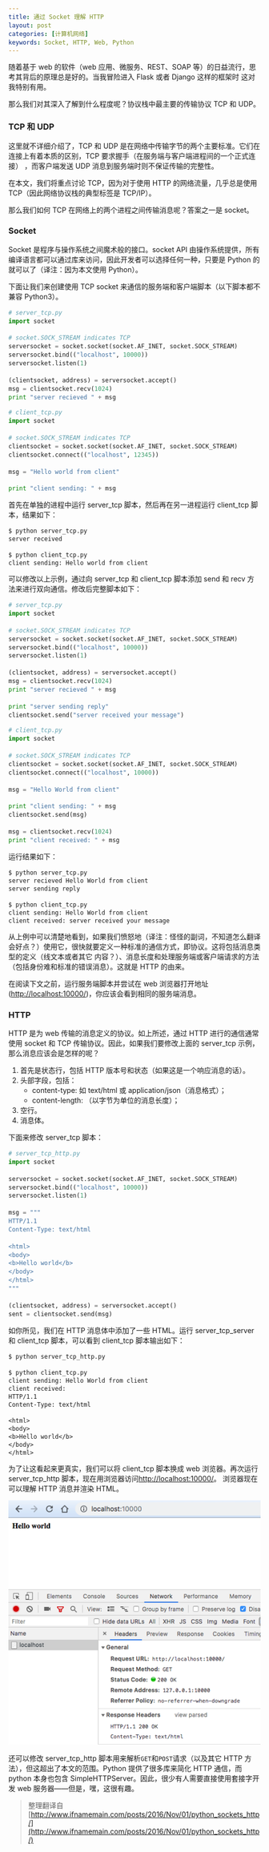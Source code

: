 ```yaml
---
title: 通过 Socket 理解 HTTP
layout: post
categories: [计算机网络]
keywords: Socket, HTTP, Web, Python
---
```


随着基于 web 的软件（web 应用、微服务、REST、SOAP 等）的日益流行，思考其背后的原理总是好的。当我冒险进入 Flask 或者 Django 这样的框架时
这对我特别有用。

那么我们对其深入了解到什么程度呢？协议栈中最主要的传输协议 TCP 和 UDP。

### TCP 和 UDP

这里就不详细介绍了，TCP 和 UDP 是在网络中传输字节的两个主要标准。它们在连接上有着本质的区别，TCP 要求握手（在服务端与客户端进程间的一个正式连接）
，而客户端发送 UDP 消息到服务端时则不保证传输的完整性。

在本文，我们将重点讨论 TCP，因为对于使用 HTTP 的网络流量，几乎总是使用 TCP（因此网络协议栈的典型标签是 TCP/IP）。

那么我们如何 TCP 在网络上的两个进程之间传输消息呢？答案之一是 socket。

### Socket

Socket 是程序与操作系统之间魔术般的接口。socket API 由操作系统提供，所有编译语言都可以通过库来访问，因此开发者可以选择任何一种，只要是 Python 
的就可以了（译注：因为本文使用 Python）。

下面让我们来创建使用 TCP socket 来通信的服务端和客户端脚本（以下脚本都不兼容 Python3）。


```python
# server_tcp.py
import socket

# socket.SOCK_STREAM indicates TCP
serversocket = socket.socket(socket.AF_INET, socket.SOCK_STREAM)
serversocket.bind(("localhost", 10000))
serversocket.listen(1)

(clientsocket, address) = serversocket.accept()
msg = clientsocket.recv(1024)
print "server recieved " + msg
```


```python
# client_tcp.py
import socket

# socket.SOCK_STREAM indicates TCP
clientsocket = socket.socket(socket.AF_INET, socket.SOCK_STREAM)
clientsocket.connect(("localhost", 12345))

msg = "Hello world from client"

print "client sending: " + msg
```


首先在单独的进程中运行 server_tcp 脚本，然后再在另一进程运行 client_tcp 脚本，结果如下：


```
$ python server_tcp.py
server received

$ python client_tcp.py
client sending: Hello world from client
```


可以修改以上示例，通过向 server_tcp 和 client_tcp 脚本添加 send 和 recv 方法来进行双向通信。修改后完整脚本如下：


```python
# server_tcp.py
import socket

# socket.SOCK_STREAM indicates TCP
serversocket = socket.socket(socket.AF_INET, socket.SOCK_STREAM)
serversocket.bind(("localhost", 10000))
serversocket.listen(1)

(clientsocket, address) = serversocket.accept()
msg = clientsocket.recv(1024)
print "server recieved " + msg

print "server sending reply"
clientsocket.send("server received your message")
```


```python
# client_tcp.py
import socket

# socket.SOCK_STREAM indicates TCP
clientsocket = socket.socket(socket.AF_INET, socket.SOCK_STREAM)
clientsocket.connect(("localhost", 10000))

msg = "Hello World from client"

print "client sending: " + msg
clientsocket.send(msg)

msg = clientsocket.recv(1024)
print "client received: " + msg
```


运行结果如下：


```
$ python server_tcp.py
server recieved Hello World from client
server sending reply

$ python client_tcp.py
client sending: Hello World from client
client received: server received your message
```


从上例中可以清楚地看到，如果我们愤怒地（译注：怪怪的副词，不知道怎么翻译会好点？）使用它，很快就要定义一种标准的通信方式，即协议。这将包括消息类型的定义（线文本或者其它
内容？）、消息长度和处理服务端或客户端请求的方法（包括身份难和标准的错误消息）。这就是 HTTP 的由来。

在阅读下文之前，运行服务端脚本并尝试在 web 浏览器打开地址([http://localhost:10000/](http://localhost:10000/))，你应该会看到相同的服务端消息。

### HTTP

HTTP 是为 web 传输的消息定义的协议。如上所述，通过 HTTP 进行的通信通常使用 socket 和 TCP 传输协议。因此，如果我们要修改上面的 server_tcp
示例，那么消息应该会是怎样的呢？

1.  首先是状态行，包括 HTTP 版本号和状态（如果这是一个响应消息的话）。
2.  头部字段，包括：
    *   content-type: 如 text/html 或 application/json（消息格式）；
    *   content-length: （以字节为单位的消息长度）；
3.  空行。
4.  消息体。

下面来修改 server_tcp 脚本：

```python
# server_tcp_http.py
import socket

serversocket = socket.socket(socket.AF_INET, socket.SOCK_STREAM)
serversocket.bind(("localhost", 10000))
serversocket.listen(1)

msg = """
HTTP/1.1
Content-Type: text/html

<html>
<body>
<b>Hello world</b>
</body>
</html>
"""

(clientsocket, address) = serversocket.accept()
sent = clientsocket.send(msg)
```


如你所见，我们在 HTTP 消息体中添加了一些 HTML。运行 server_tcp_server 和 client_tcp 脚本，可以看到 client_tcp 脚本输出如下：


```
$ python server_tcp_http.py

$ python client_tcp.py
client sending: Hello World from client
client received:
HTTP/1.1
Content-Type: text/html

<html>
<body>
<b>Hello world</b>
</body>
</html>

```

为了让这看起来更真实，我们可以将 client_tcp 脚本换成 web 浏览器。再次运行 server_tcp_http 脚本，现在用浏览器访问[http://localhost:10000/](http://localhost:10000/)。
浏览器现在可以理解 HTTP 消息并渲染 HTML。

![browser](/assets/images/2019/0418/WX20190418-155340.png)


还可以修改 server_tcp_http 脚本用来解析`GET`和`POST`请求（以及其它 HTTP 方法），但这超出了本文的范围。Python 提供了很多库来简化 HTTP 通信，而
python 本身也包含 SimpleHTTPServer。因此，很少有人需要直接使用套接字开发 web 服务器——但是，嘿，这很有趣。


> 整理翻译自[http://www.ifnamemain.com/posts/2016/Nov/01/python_sockets_http/](http://www.ifnamemain.com/posts/2016/Nov/01/python_sockets_http/)